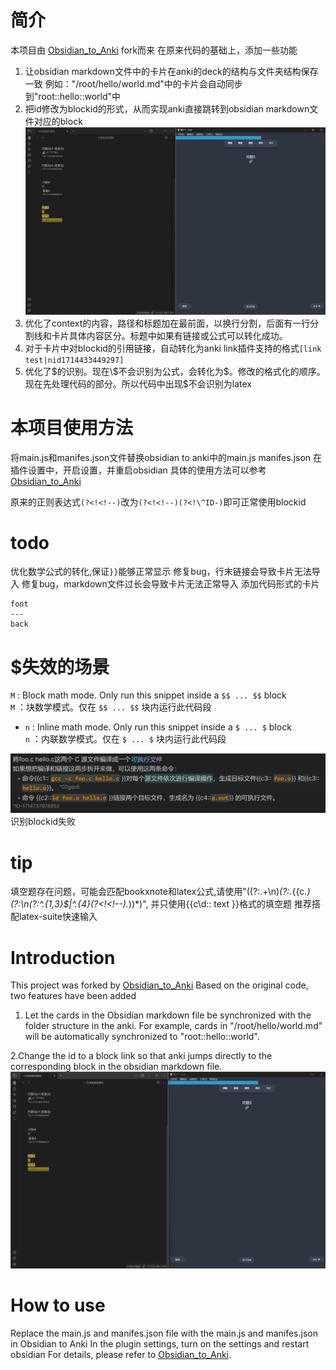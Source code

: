 # 简介
本项目由 [Obsidian_to_Anki](https://github.com/Pseudonium/Obsidian_to_Anki) fork而来
在原来代码的基础上，添加一些功能
1. 让obsidian markdown文件中的卡片在anki的deck的结构与文件夹结构保存一致
例如："/root/hello/world.md"中的卡片会自动同步到"root::hello::world"中
2. 把id修改为blockid的形式，从而实现anki直接跳转到obsidian markdown文件对应的block
![图 1](images/5913712e835c128fdc7a12c0c0c1caa006ac7d47bf85a3a9f6c5970e37a0a948.png)  
3. 优化了context的内容，路径和标题加在最前面，以换行分割，后面有一行分割线和卡片具体内容区分。标题中如果有链接或公式可以转化成功。
4. 对于卡片中对blockid的引用链接，自动转化为anki link插件支持的格式`[link test|nid1714433449297]`
5. 优化了$的识别。现在\\\$不会识别为公式，会转化为\$。修改的格式化的顺序。现在先处理代码的部分。所以代码中出现\$不会识别为latex
# 本项目使用方法
将main.js和manifes.json文件替换obsidian to anki中的main.js manifes.json
在插件设置中，开启设置，并重启obsidian
具体的使用方法可以参考[Obsidian_to_Anki](https://github.com/Pseudonium/Obsidian_to_Anki)

原来的正则表达式`(?<!<!--)`改为`(?<!<!--)(?<!\^ID-)`即可正常使用blockid
 
# todo
优化数学公式的转化,保证`}}`能够正常显示
修复bug，行末链接会导致卡片无法导入
修复bug，markdown文件过长会导致卡片无法正常导入
添加代码形式的卡片
```anki
font
---
back
```
# \$失效的场景
`M` : Block math mode. Only run this snippet inside a `$$ ... $$` block  
    `M` ：块数学模式。仅在 `$$ ... $$` 块内运行此代码段
- `n` : Inline math mode. Only run this snippet inside a `$ ... $` block  
    `n` ：内联数学模式。仅在 `$ ... $` 块内运行此代码段

![](image.png)
识别blockid失败

# tip
填空题存在问题，可能会匹配bookxnote和latex公式,请使用"((?:.+\n)*(?:.*{{c.*)(?:\n(?:^.{1,3}$|^.{4}(?<!<!--).*))*)",
并只使用{{c\d:: text }}格式的填空题
推荐搭配latex-suite快速输入
# Introduction
This project was forked by [Obsidian_to_Anki](https://github.com/Pseudonium/Obsidian_to_Anki) Based on the original code, two features have been added 
1. Let the cards in the Obsidian markdown file be synchronized with the folder structure in the anki. For example, cards in "/root/hello/world.md" will be automatically synchronized to "root::hello::world". 

2.Change the id to a block link so that anki jumps directly to the corresponding block in the obsidian markdown file.
![图 2](images/1cfcb1bb28a06e354b339691fe79a5d40c32ac3d8d74a0c1a5fd1b4f554e201a.png)  

# How to use
Replace the main.js and manifes.json file with the main.js and manifes.json in Obsidian to Anki
In the plugin settings, turn on the settings and restart obsidian
For details, please refer to [Obsidian_to_Anki](https://github.com/Pseudonium/Obsidian_to_Anki).